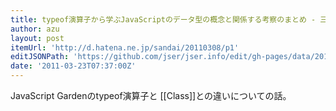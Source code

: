 ```yaml
---
title: typeof演算子から学ぶJavaScriptのデータ型の概念と関係する考察のまとめ - 三等兵
author: azu
layout: post
itemUrl: 'http://d.hatena.ne.jp/sandai/20110308/p1'
editJSONPath: 'https://github.com/jser/jser.info/edit/gh-pages/data/2011/03/index.json'
date: '2011-03-23T07:37:00Z'
---
```

JavaScript Gardenのtypeof演算子と
[[Class]]との違いについての話。

